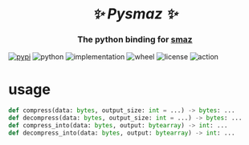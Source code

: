 <h1 align="center"><i>✨ Pysmaz ✨ </i></h1>

<h3 align="center">The python binding for <a href="https://github.com/antirez/smaz">smaz</a> </h3>

[![pypi](https://img.shields.io/pypi/v/pysmaz.svg)](https://pypi.org/project/pysmaz/)
![python](https://img.shields.io/pypi/pyversions/pysmaz)
![implementation](https://img.shields.io/pypi/implementation/pysmaz)
![wheel](https://img.shields.io/pypi/wheel/pysmaz)
![license](https://img.shields.io/github/license/synodriver/pysmaz.svg)
![action](https://img.shields.io/github/workflow/status/synodriver/pysmaz/build%20wheel)

# usage
```python
def compress(data: bytes, output_size: int = ...) -> bytes: ...
def decompress(data: bytes, output_size: int = ...) -> bytes: ...
def compress_into(data: bytes, output: bytearray) -> int: ...
def decompress_into(data: bytes, output: bytearray) -> int: ...
```